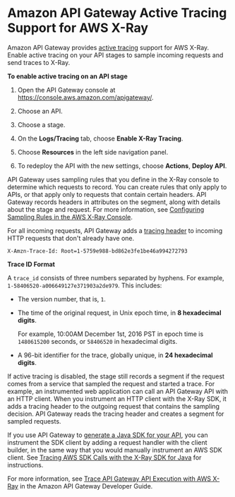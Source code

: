 # Amazon API Gateway Active Tracing Support for AWS X\-Ray<a name="xray-services-apigateway"></a>

Amazon API Gateway provides [active tracing](xray-usage.md#xray-usage-services) support for AWS X\-Ray\. Enable active tracing on your API stages to sample incoming requests and send traces to X\-Ray\.

**To enable active tracing on an API stage**

1. Open the API Gateway console at [https://console\.aws\.amazon\.com/apigateway/](https://console.aws.amazon.com/apigateway/)\. 

1. Choose an API\.

1. Choose a stage\.

1. On the **Logs/Tracing** tab, choose **Enable X\-Ray Tracing**\.

1. Choose **Resources** in the left side navigation panel\.

1. To redeploy the API with the new settings, choose **Actions**, **Deploy API**\.

API Gateway uses sampling rules that you define in the X\-Ray console to determine which requests to record\. You can create rules that only apply to APIs, or that apply only to requests that contain certain headers\. API Gateway records headers in attributes on the segment, along with details about the stage and request\. For more information, see [Configuring Sampling Rules in the AWS X\-Ray Console](xray-console-sampling.md)\.

For all incoming requests, API Gateway adds a [tracing header](xray-concepts.md#xray-concepts-tracingheader) to incoming HTTP requests that don't already have one\.

```
X-Amzn-Trace-Id: Root=1-5759e988-bd862e3fe1be46a994272793
```

**Trace ID Format**

A `trace_id` consists of three numbers separated by hyphens\. For example, `1-58406520-a006649127e371903a2de979`\. This includes:
+ The version number, that is, `1`\.
+ The time of the original request, in Unix epoch time, in **8 hexadecimal digits**\.

  For example, 10:00AM December 1st, 2016 PST in epoch time is `1480615200` seconds, or `58406520` in hexadecimal digits\.
+ A 96\-bit identifier for the trace, globally unique, in **24 hexadecimal digits**\.

If active tracing is disabled, the stage still records a segment if the request comes from a service that sampled the request and started a trace\. For example, an instrumented web application can call an API Gateway API with an HTTP client\. When you instrument an HTTP client with the X\-Ray SDK, it adds a tracing header to the outgoing request that contains the sampling decision\. API Gateway reads the tracing header and creates a segment for sampled requests\.

If you use API Gateway to [generate a Java SDK for your API](http://docs.aws.amazon.com/apigateway/latest/developerguide/how-to-generate-sdk.html), you can instrument the SDK client by adding a request handler with the client builder, in the same way that you would manually instrument an AWS SDK client\. See [Tracing AWS SDK Calls with the X\-Ray SDK for Java](xray-sdk-java-awssdkclients.md) for instructions\.

For more information, see [Trace API Gateway API Execution with AWS X\-Ray](http://docs.aws.amazon.com/apigateway/latest/developerguide/apigateway-xray.html) in the Amazon API Gateway Developer Guide\.